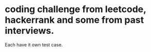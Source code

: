 # coding challenge from leetcode, hackerrank and some from past interviews.

Each have it own test case.